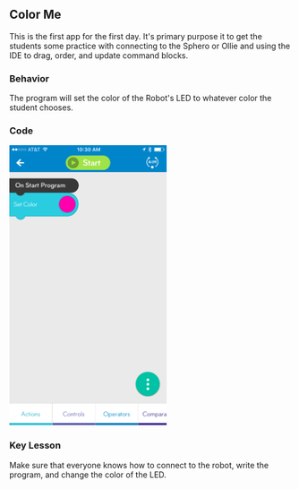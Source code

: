 ## Color Me

This is the first app for the first day. It's primary purpose it to get the students some practice with connecting to the Sphero or Ollie and using the IDE to drag, order, and update command blocks.

### Behavior

The program will set the color of the Robot's LED to whatever color the student chooses.

### Code

<img src="ColorMe.PNG" alt="Image of Program Code" style="Height: 500px;"/>

### Key Lesson

Make sure that everyone knows how to connect to the robot, write the program, and change the color of the LED.
